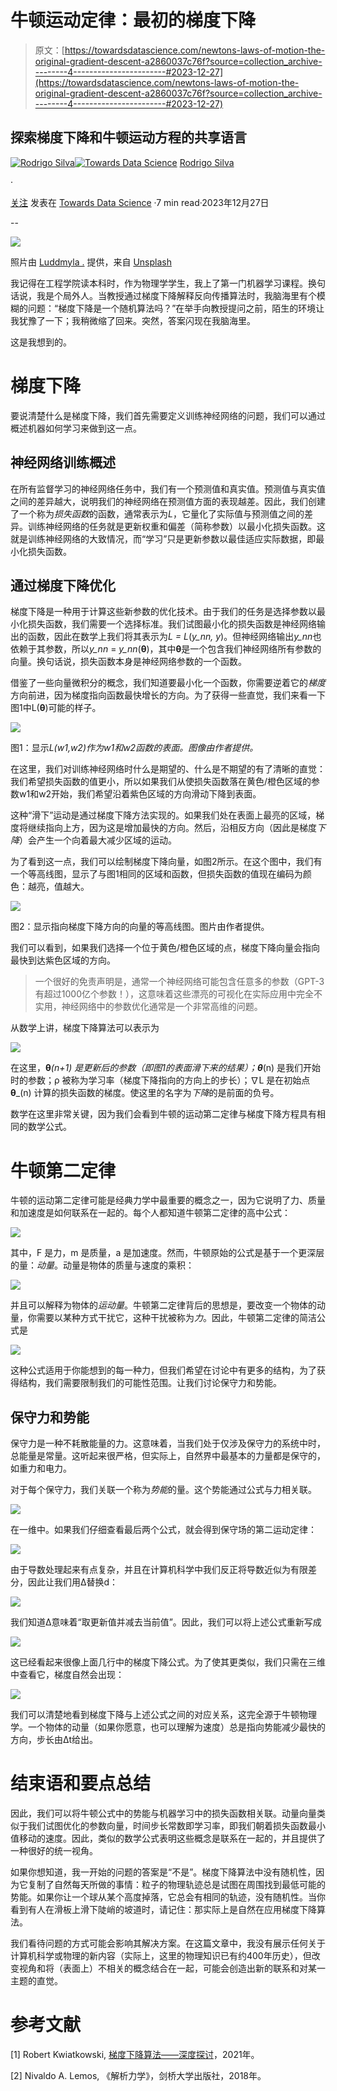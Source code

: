 # 牛顿运动定律：最初的梯度下降

> 原文：[https://towardsdatascience.com/newtons-laws-of-motion-the-original-gradient-descent-a2860037c76f?source=collection_archive---------4-----------------------#2023-12-27](https://towardsdatascience.com/newtons-laws-of-motion-the-original-gradient-descent-a2860037c76f?source=collection_archive---------4-----------------------#2023-12-27)

## 探索梯度下降和牛顿运动方程的共享语言

[](https://medium.com/@rodrigopesilva?source=post_page-----a2860037c76f--------------------------------)[![Rodrigo Silva](../Images/d260f05ed9887c5072e0590db1481be2.png)](https://medium.com/@rodrigopesilva?source=post_page-----a2860037c76f--------------------------------)[](https://towardsdatascience.com/?source=post_page-----a2860037c76f--------------------------------)[![Towards Data Science](../Images/a6ff2676ffcc0c7aad8aaf1d79379785.png)](https://towardsdatascience.com/?source=post_page-----a2860037c76f--------------------------------) [Rodrigo Silva](https://medium.com/@rodrigopesilva?source=post_page-----a2860037c76f--------------------------------)

·

[关注](https://medium.com/m/signin?actionUrl=https%3A%2F%2Fmedium.com%2F_%2Fsubscribe%2Fuser%2F222e82adf972&operation=register&redirect=https%3A%2F%2Ftowardsdatascience.com%2Fnewtons-laws-of-motion-the-original-gradient-descent-a2860037c76f&user=Rodrigo+Silva&userId=222e82adf972&source=post_page-222e82adf972----a2860037c76f---------------------post_header-----------) 发表在 [Towards Data Science](https://towardsdatascience.com/?source=post_page-----a2860037c76f--------------------------------) ·7 min read·2023年12月27日[](https://medium.com/m/signin?actionUrl=https%3A%2F%2Fmedium.com%2F_%2Fvote%2Ftowards-data-science%2Fa2860037c76f&operation=register&redirect=https%3A%2F%2Ftowardsdatascience.com%2Fnewtons-laws-of-motion-the-original-gradient-descent-a2860037c76f&user=Rodrigo+Silva&userId=222e82adf972&source=-----a2860037c76f---------------------clap_footer-----------)

--

[](https://medium.com/m/signin?actionUrl=https%3A%2F%2Fmedium.com%2F_%2Fbookmark%2Fp%2Fa2860037c76f&operation=register&redirect=https%3A%2F%2Ftowardsdatascience.com%2Fnewtons-laws-of-motion-the-original-gradient-descent-a2860037c76f&source=-----a2860037c76f---------------------bookmark_footer-----------)![](../Images/0510803a4ad720b3e2ff6ee725c64c85.png)

照片由 [Luddmyla .](https://unsplash.com/@luddmyla?utm_content=creditCopyText&utm_medium=referral&utm_source=unsplash) 提供，来自 [Unsplash](https://unsplash.com/photos/man-playing-skateboard-while-making-tricks-pKSLMEwRpqI?utm_content=creditCopyText&utm_medium=referral&utm_source=unsplash)

我记得在工程学院读本科时，作为物理学学生，我上了第一门机器学习课程。换句话说，我是个局外人。当教授通过梯度下降解释反向传播算法时，我脑海里有个模糊的问题：“梯度下降是一个随机算法吗？”在举手向教授提问之前，陌生的环境让我犹豫了一下；我稍微缩了回来。突然，答案闪现在我脑海里。

这是我想到的。

# 梯度下降

要说清楚什么是梯度下降，我们首先需要定义训练神经网络的问题，我们可以通过概述机器如何学习来做到这一点。

## 神经网络训练概述

在所有监督学习的神经网络任务中，我们有一个预测值和真实值。预测值与真实值之间的差异越大，说明我们的神经网络在预测值方面的表现越差。因此，我们创建了一个称为*损失函数*的函数，通常表示为*L*，它量化了实际值与预测值之间的差异。训练神经网络的任务就是更新权重和偏差（简称参数）以最小化损失函数。这就是训练神经网络的大致情况，而“学习”只是更新参数以最佳适应实际数据，即最小化损失函数。

## 通过梯度下降优化

梯度下降是一种用于计算这些新参数的优化技术。由于我们的任务是选择参数以最小化损失函数，我们需要一个选择标准。我们试图最小化的损失函数是神经网络输出的函数，因此在数学上我们将其表示为*L = L*(*y_nn, y*)。但神经网络输出*y_nn*也依赖于其参数，所以*y_nn* = *y_nn*(**θ**)，其中**θ**是一个包含我们神经网络所有参数的向量。换句话说，损失函数本身是神经网络参数的一个函数。

借鉴了一些向量微积分的概念，我们知道要最小化一个函数，你需要逆着它的*梯度*方向前进，因为梯度指向函数最快增长的方向。为了获得一些直觉，我们来看一下图1中L(**θ**)可能的样子。

![](../Images/1139deaa99d1bfa730554f63b8062840.png)

图1：显示*L(w1,w2)作为w1和w2函数的表面。图像由作者提供。*

在这里，我们对训练神经网络时什么是期望的、什么是不期望的有了清晰的直觉：我们希望损失函数的值更小，所以如果我们从使损失函数落在黄色/橙色区域的参数w1和w2开始，我们希望沿着紫色区域的方向滑动下降到表面。

这种“滑下”运动是通过梯度下降方法实现的。如果我们处在表面上最亮的区域，梯度将继续指向上方，因为这是增加最快的方向。然后，沿相反方向（因此是梯度*下降*）会产生一个向着最大减少区域的运动。

为了看到这一点，我们可以绘制梯度下降向量，如图2所示。在这个图中，我们有一个等高线图，显示了与图1相同的区域和函数，但损失函数的值现在编码为颜色：越亮，值越大。

![](../Images/3fea759395a7eec55f659093c188b1dd.png)

图2：显示指向梯度下降方向的向量的等高线图。图片由作者提供。

我们可以看到，如果我们选择一个位于黄色/橙色区域的点，梯度下降向量会指向最快到达紫色区域的方向。

> 一个很好的免责声明是，通常一个神经网络可能包含任意多的参数（GPT-3有超过1000亿个参数！），这意味着这些漂亮的可视化在实际应用中完全不实用，神经网络中的参数优化通常是一个非常高维的问题。

从数学上讲，梯度下降算法可以表示为

![](../Images/b58f4f03cc362ecb6bedab4bc1bc52ce.png)

在这里，**θ**_(n+1) 是更新后的参数（即图1的表面滑下来的结果）；**θ**_(n) 是我们开始时的参数；ρ 被称为学习率（梯度下降指向的方向上的步长）；∇L 是在初始点 **θ**_(n) 计算的损失函数的梯度。使这里的名字为*下降*的是前面的负号。

数学在这里非常关键，因为我们会看到牛顿的运动第二定律与梯度下降方程具有相同的数学公式。

# 牛顿第二定律

牛顿的运动第二定律可能是经典力学中最重要的概念之一，因为它说明了力、质量和加速度是如何联系在一起的。每个人都知道牛顿第二定律的高中公式：

![](../Images/c327ee2b0739daab2e55cac453b94ff7.png)

其中，F 是力，m 是质量，a 是加速度。然而，牛顿原始的公式是基于一个更深层的量：*动量*。动量是物体的质量与速度的乘积：

![](../Images/86c23dd0fcfa9576402ad0d87154229e.png)

并且可以解释为物体的*运动量*。牛顿第二定律背后的思想是，要改变一个物体的动量，你需要以某种方式干扰它，这种干扰被称为*力*。因此，牛顿第二定律的简洁公式是

![](../Images/f9989f6a13514f256555efe79f7a782f.png)

这种公式适用于你能想到的每一种力，但我们希望在讨论中有更多的结构，为了获得结构，我们需要限制我们的可能性范围。让我们讨论保守力和势能。

## 保守力和势能

保守力是一种不耗散能量的力。这意味着，当我们处于仅涉及保守力的系统中时，总能量是常量。这听起来很严格，但实际上，自然界中最基本的力量都是保守的，如重力和电力。

对于每个保守力，我们关联一个称为*势能*的量。这个势能通过公式与力相关联。

![](../Images/be34c31af4e79f240bf4dd5ea17c8609.png)

在一维中。如果我们仔细查看最后两个公式，就会得到保守场的第二运动定律：

![](../Images/75d544970a15fd52099e4d73e83d767a.png)

由于导数处理起来有点复杂，并且在计算机科学中我们反正将导数近似为有限差分，因此让我们用Δ替换d：

![](../Images/c567d46cecf9295ec5d559c1857105e6.png)

我们知道Δ意味着“取更新值并减去当前值”。因此，我们可以将上述公式重新写成

![](../Images/31faf4864f2ad24e1dcab43280c27134.png)

这已经看起来很像上面几行中的梯度下降公式。为了使其更类似，我们只需在三维中查看它，梯度自然会出现：

![](../Images/061d25617148bb0cda8e33dc704ee48e.png)

我们可以清楚地看到梯度下降与上述公式之间的对应关系，这完全源于牛顿物理学。一个物体的动量（如果你愿意，也可以理解为速度）总是指向势能减少最快的方向，步长由Δt给出。

# 结束语和要点总结

因此，我们可以将牛顿公式中的势能与机器学习中的损失函数相关联。动量向量类似于我们试图优化的参数向量，时间步长常数即学习率，即我们朝着损失函数最小值移动的速度。因此，类似的数学公式表明这些概念是联系在一起的，并且提供了一种很好的统一视角。

如果你想知道，我一开始的问题的答案是“不是”。梯度下降算法中没有随机性，因为它复制了自然每天所做的事情：粒子的物理轨迹总是试图在周围找到最低可能的势能。如果你让一个球从某个高度掉落，它总会有相同的轨迹，没有随机性。当你看到有人在滑板上滑下陡峭的坡道时，请记住：那实际上是自然在应用梯度下降算法。

我们看待问题的方式可能会影响其解决方案。在这篇文章中，我没有展示任何关于计算机科学或物理的新内容（实际上，这里的物理知识已有约400年历史），但改变视角和将（表面上）不相关的概念结合在一起，可能会创造出新的联系和对某一主题的直觉。

# 参考文献

[1] Robert Kwiatkowski, [梯度下降算法——深度探讨](/gradient-descent-algorithm-a-deep-dive-cf04e8115f21)，2021年。

[2] Nivaldo A. Lemos, 《解析力学》，剑桥大学出版社，2018年。
